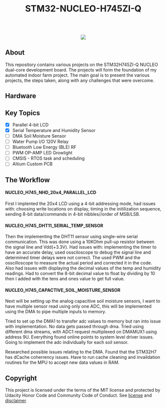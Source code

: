 
<h1 align="center">STM32-NUCLEO-H745ZI-Q</h1>
<p align="center"><strong>
</strong>
<br></p>
<br/>
<div align="center"><img src="https://user-images.githubusercontent.com/48364159/148620702-67aa7b54-be73-44d6-a2d8-1c29fc87c319.png"></img></div>
<h2>About</h2>

This repository contains various projects on the STM32H745ZI-Q NUCLEO dual-core development board. The projects will form the foundation of my automated indoor farm project. The main goal is to present the various projects, the steps taken, along with any challenges that were overcome. 

<h2>Hardware</h2>
<!---
<p align="center" width="100%">
    <img width="32%" src="https://user-images.githubusercontent.com/48364159/148620986-f79dfd09-b9be-40c4-be96-15f0608f4593.png">
    <img width="32%" src="https://user-images.githubusercontent.com/48364159/148620925-a93bb7fc-19a9-4e30-b7e5-c543aa33bd5e.png">
    <img width="32%" src="https://user-images.githubusercontent.com/48364159/148621034-3c0db89c-8327-4b01-8de3-d26966f653da.png">
</p>
-->

<h2>Key Topics</h2>



- [x] Parallel 4-bit LCD
- [x] Serial Temperature and Humidity Sensor 
- [ ] DMA Soil Moisture Sensor 
- [ ] Water Pump I/O 120V Relay
- [ ] Bluetooth Low Energy (BLE) RF 
- [ ] PWM OP-AMP LED Growlight 
- [ ] CMSIS - RTOS task and scheduling
- [ ] Altium Custom PCB

<h2>The Workflow</h2>

#### NUCLEO_H745_NHD_20x4_PARALLEL_LCD
First I implented the 20x4 LCD using a 4-bit addressing mode, had issues with: choosing write locations on display, timing in the initilization sequence, sending 8-bit data/commands in 4-bit nibbles//order of MSB/LSB.

#### NUCLEO_H745_DHT11_SERIAL_TEMP_SENSOR
Then the implementing the DHT11 sensor using single-wire serial communication. This was done using a 10KOhm pull-up resistor between the signal line and Vdd(+3.3V). Had issues with: implementing the timer to have an accurate delay, used ossciloscope to debug the signal line and determined timer delays were not correct. The used PWM and the osscilloscope to measure the actual period and corrected it in the code. Also had issues with displaying the decimal values of the temp and humidity readings. Had to convert the 8-bit decimal value to float by dividing by 10 then I added with the tens and ones value to get full value. 

#### NUCLEO_H745_CAPACTIVE_SOIL_MOISTURE_SENSOR
Next will be setting up the analog capacitive soil moisture sensors, I want to have multiple sensor read using only one ADC, this will be implemented using the DMA to pipe multiple inputs to memory. 

Tried to set up the DMA1 to transfer adc values to memory but ran into issue with implementation. No data gets passed through dma. Tried using different dma streams, with ADC1 request multiplexed on DMAMUX1 using address 9U. Everything found online points to system level driver issues. Going to implement the adc individually for each soil sensor.

Researched possible issues relating to the DMA. Found that the STM32H7 has dCache coherrency issues. Have to run cache cleaning and invaildation routines for the MPU to accept new data values in RAM.  


<h2>Copyright</h2>
This project is licensed under the terms of the MIT license and protected by Udacity Honor Code and Community Code of Conduct. See <a href="LICENSE.md">license</a> and <a href="LICENSE.DISCLAIMER.md">disclaimer</a>.
